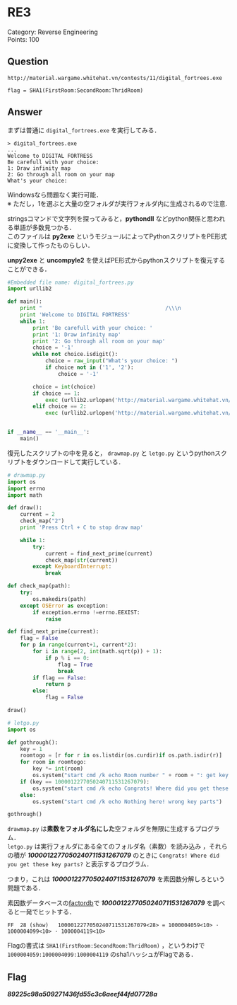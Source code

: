 # RE3

Category: Reverse Engineering   
Points: 100

## Question

```
http://material.wargame.whitehat.vn/contests/11/digital_fortrees.exe

flag = SHA1(FirstRoom:SecondRoom:ThridRoom)
```

## Answer

まずは普通に ```digital_fortrees.exe``` を実行してみる．

```
> digital_fortrees.exe
...
Welcome to DIGITAL FORTRESS
Be carefull with your choice:
1: Draw infinity map
2: Go through all room on your map
What's your choice:
```

Windowsなら問題なく実行可能．  
※ ただし，1を選ぶと大量の空フォルダが実行フォルダ内に生成されるので注意.

stringsコマンドで文字列を探ってみると，**pythondll** などpython関係と思われる単語が多数見つかる．  
このファイルは **py2exe** というモジュールによってPythonスクリプトをPE形式に変換して作ったものらしい．

**unpy2exe** と **uncompyle2** を使えばPE形式からpythonスクリプトを復元することができる．

```python
#Embedded file name: digital_fortrees.py
import urllib2

def main():
    print "                                       /\\\n                                      /`:\\\n                                     /`'`:\\\n                                    /`'`'`:\\\n                                   /`'`'`'`:\\\n                                  /`'`'`'`'`:\\\n                                   |`'`'`'`:|\n     _ _  _  _  _                  |] ,-.  :|_  _  _  _\n    ||| || || || |                 |  |_| ||| || || || |\n    |`' `' `' `'.|                 | _'=' |`' `' `' `'.|\n    :          .:;                 |'-'   :          .:;\n     \\-..____..:/  _  _  _  _  _  _| _  _'-\\-..____..:/\n      :--------:_,' || || || || || || || `.::--------:\n      |]     .:|:.  `' `'_`' `' `' `' `'    | '-'  .:|\n      |  ,-. .[|:._     '-' ____     ___    |   ,-.'-|\n      |  | | .:|'--'_     ,'____`.  '---'   |   | |.:|\n      |  |_| .:|:.'--' ()/,| |`|`.\\()   __  |   |_|.:|\n      |  '=' .:|:.     |::_|_|_|\\|::   '--' |  _'='.:|\n      | __   .:|:.     ;||-,-,-,-,|;        | '--' .:|\n      |'--'  .:|:. _  ; ||       |:|        |      .:|\n      |      .:|:.'-':  ||       |;|     _  |]     _:|\n      |      '-|:.   ;  ||       :||    '-' |     '--|\n      |  _   .:|].  ;   ||       ;||]       |   _  .:|\n      | '-'  .:|:. :   [||      ;|||        |  '-' .:|\n  ,', ;._____.::-- ;---->'-,--,:-'<'--------;._____.::.`.\n ((  (          )_;___,' ,' ,  ; //________(          ) ))\n  `. _`--------' : -,' ' , ' '; //-       _ `--------' ,'\n       __  .--'  ;,' ,'  ,  ': //    -.._    __  _.-  -\n   `-   --    _ ;',' ,'  ,' ,;/_  -.       ---    _,\n       _,.   /-:,_,_,_,_,_,_(/:-\\   ,     ,.    _\n     -'   `-'--'-'-'-'-'-'-'-''--'-' `-'`'  `'`' `-\n"
    print 'Welcome to DIGITAL FORTRESS'
    while 1:
        print 'Be carefull with your choice: '
        print '1: Draw infinity map'
        print '2: Go through all room on your map'
        choice = '-1'
        while not choice.isdigit():
            choice = raw_input("What's your choice: ")
            if choice not in ('1', '2'):
                choice = '-1'

        choice = int(choice)
        if choice == 1:
            exec (urllib2.urlopen('http://material.wargame.whitehat.vn/contests/11/drawmap.py').read(), globals())
        elif choice == 2:
            exec (urllib2.urlopen('http://material.wargame.whitehat.vn/contests/11/letgo.py').read(), globals())


if __name__ == '__main__':
    main()
```

復元したスクリプトの中を見ると， ```drawmap.py``` と ```letgo.py``` というpythonスクリプトをダウンロードして実行している．  


```python
# drawmap.py
import os
import errno
import math

def draw():
    current = 2
    check_map("2")
    print 'Press Ctrl + C to stop draw map'

    while 1:
        try:
            current = find_next_prime(current)
            check_map(str(current))
        except KeyboardInterrupt:
            break

def check_map(path):
    try:
        os.makedirs(path)
    except OSError as exception:
        if exception.errno !=errno.EEXIST:
            raise

def find_next_prime(current):
    flag = False
    for p in range(current+1, current*2):
        for i in range(2, int(math.sqrt(p)) + 1):
            if p % i == 0:
                flag = True
                break
        if flag == False:
            return p
        else:
            flag = False

draw()
```



```python
# letgo.py
import os

def gothrough():
    key = 1
    roomtogo = [r for r in os.listdir(os.curdir)if os.path.isdir(r)]
    for room in roomtogo:
        key *= int(room)
        os.system("start cmd /k echo Room number " + room + ": get key part")
    if (key == 1000012277050240711531267079):
        os.system("start cmd /k echo Congrats! Where did you get these key parts?")
    else:
        os.system("start cmd /k echo Nothing here! wrong key parts")

gothrough()
```

```drawmap.py``` は**素数をフォルダ名にした**空フォルダを無限に生成するプログラム．  
```letgo.py``` は実行フォルダにある全てのフォルダ名（素数）を読み込み
，それらの積が ***1000012277050240711531267079*** のときに ```Congrats! Where did you get these key parts?``` と表示するプログラム．

つまり，これは ***1000012277050240711531267079*** を素因数分解しろという問題である．  

素因数データベースの[factordb](http://www.factordb.com/index.php)で ***1000012277050240711531267079*** を調べると一発でヒットする．

```
FF	28 (show)	1000012277050240711531267079<28> = 1000004059<10> · 1000004099<10> · 1000004119<10>
```

Flagの書式は ```SHA1(FirstRoom:SecondRoom:ThridRoom)``` ，というわけで ```1000004059:1000004099:1000004119``` のsha1ハッシュがFlagである．

## Flag
***89225c98a509271436fd55c3c6aeef44fd07728a***
